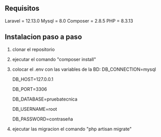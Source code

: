 ## Requisitos
Laravel = 12.13.0
Mysql = 8.0
Composer = 2.8.5
PHP = 8.3.13

## Instalacion paso a paso
1. clonar el repositorio
2. ejecutar el comando "composer install"
3. colocar el .env con las variables de la BD:
    DB_CONNECTION=mysql  

    DB_HOST=127.0.0.1  

    DB_PORT=3306  

    DB_DATABASE=pruebatecnica  

    DB_USERNAME=root  

    DB_PASSWORD=contraseña  
    

4. ejecutar las migracion el comando "php artisan migrate"

